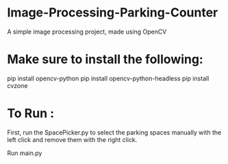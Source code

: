 # Image-Processing-Parking-Counter
A simple image processing project, made using OpenCV 

# Make sure to install the following:
 pip install opencv-python 
 pip install opencv-python-headless
 pip install cvzone 

# To Run :
  First, run the SpacePicker.py to select the parking spaces manually with the left click and remove them with the right click.
  
  Run  main.py
 
 

